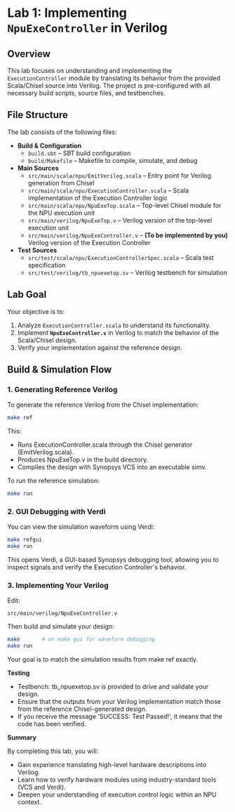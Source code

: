 
# Lab 1: Implementing `NpuExeController` in Verilog

## Overview
This lab focuses on understanding and implementing the `ExecutionController` module by translating its behavior from the provided Scala/Chisel source into Verilog. The project is pre-configured with all necessary build scripts, source files, and testbenches.

## File Structure
The lab consists of the following files:

- **Build & Configuration**
  - `build.sbt` – SBT build configuration
  - `build/Makefile` – Makefile to compile, simulate, and debug
- **Main Sources**
  - `src/main/scala/npu/EmitVerilog.scala` – Entry point for Verilog generation from Chisel
  - `src/main/scala/npu/ExecutionController.scala` – Scala implementation of the Execution Controller logic
  - `src/main/scala/npu/NpuExeTop.scala` – Top-level Chisel module for the NPU execution unit
  - `src/main/verilog/NpuExeTop.v` – Verilog version of the top-level execution unit
  - `src/main/verilog/NpuExeController.v` – **(To be implemented by you)** Verilog version of the Execution Controller
- **Test Sources**
  - `src/test/scala/npu/ExecutionControllerSpec.scala` – Scala test specification
  - `src/test/verilog/tb_npuexetop.sv` – Verilog testbench for simulation

## Lab Goal
Your objective is to:
1. Analyze `ExecutionController.scala` to understand its functionality.
2. Implement **`NpuExeController.v`** in Verilog to match the behavior of the Scala/Chisel design.
3. Verify your implementation against the reference design.

## Build & Simulation Flow

### 1. Generating Reference Verilog
To generate the reference Verilog from the Chisel implementation:
```bash
make ref
```
This:

* Runs ExecutionController.scala through the Chisel generator (EmitVerilog.scala).
* Produces NpuExeTop.v in the build directory.
* Compiles the design with Synopsys VCS into an executable simv.

To run the reference simulation:
```bash 
make run
```

### 2. GUI Debugging with Verdi
You can view the simulation waveform using Verdi:
```bash
make refgui
make run
```
This opens Verdi, a GUI-based Synopsys debugging tool, allowing you to inspect signals and verify the Execution Controller's behavior.


### 3. Implementing Your Verilog
Edit:
```
src/main/verilog/NpuExeController.v
```

Then build and simulate your design:
```bash
make       # or make gui for waveform debugging
make run
```
Your goal is to match the simulation results from make ref exactly.

**Testing**

* Testbench: tb_npuexetop.sv is provided to drive and validate your design.
* Ensure that the outputs from your Verilog implementation match those from the reference Chisel-generated design.
* If you receive the message 'SUCCESS: Test Passed!', it means that the code has been verified.

**Summary**

By completing this lab, you will:
* Gain experience translating high-level hardware descriptions into Verilog.
* Learn how to verify hardware modules using industry-standard tools (VCS and Verdi).
* Deepen your understanding of execution control logic within an NPU context.






